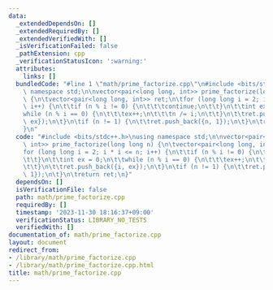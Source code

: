 ```yaml
---
data:
  _extendedDependsOn: []
  _extendedRequiredBy: []
  _extendedVerifiedWith: []
  _isVerificationFailed: false
  _pathExtension: cpp
  _verificationStatusIcon: ':warning:'
  attributes:
    links: []
  bundledCode: "#line 1 \"math/prime_factorize.cpp\"\n#include <bits/stdc++.h>\nusing\
    \ namespace std;\n\nvector<pair<long long, int>> prime_factorize(long long n)\
    \ {\n\tvector<pair<long long, int>> ret;\n\tfor (long long i = 2; i * i <= n;\
    \ i++) {\n\t\tif (n % i != 0) {\n\t\t\tcontinue;\n\t\t}\n\t\tint ex = 0;\n\t\t\
    while (n % i == 0) {\n\t\t\tex++;\n\t\t\tn /= i;\n\t\t}\n\t\tret.push_back({i,\
    \ ex});\n\t}\n\tif (n != 1) {\n\t\tret.push_back({n, 1});\n\t}\n\treturn ret;\n\
    }\n"
  code: "#include <bits/stdc++.h>\nusing namespace std;\n\nvector<pair<long long,\
    \ int>> prime_factorize(long long n) {\n\tvector<pair<long long, int>> ret;\n\t\
    for (long long i = 2; i * i <= n; i++) {\n\t\tif (n % i != 0) {\n\t\t\tcontinue;\n\
    \t\t}\n\t\tint ex = 0;\n\t\twhile (n % i == 0) {\n\t\t\tex++;\n\t\t\tn /= i;\n\
    \t\t}\n\t\tret.push_back({i, ex});\n\t}\n\tif (n != 1) {\n\t\tret.push_back({n,\
    \ 1});\n\t}\n\treturn ret;\n}"
  dependsOn: []
  isVerificationFile: false
  path: math/prime_factorize.cpp
  requiredBy: []
  timestamp: '2023-11-30 18:16:37+09:00'
  verificationStatus: LIBRARY_NO_TESTS
  verifiedWith: []
documentation_of: math/prime_factorize.cpp
layout: document
redirect_from:
- /library/math/prime_factorize.cpp
- /library/math/prime_factorize.cpp.html
title: math/prime_factorize.cpp
---
```

